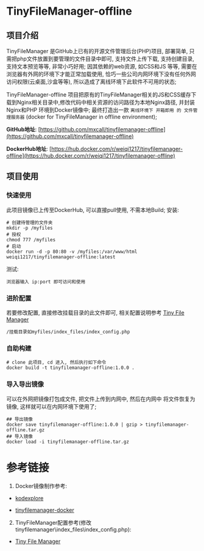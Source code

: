 
# TinyFileManager-offline

## 项目介绍


TinyFileManager 是GitHub上已有的开源文件管理后台(PHP)项目, 部署简单, 只需把php文件放置到要管理的文件目录中即可, 支持文件上传下载, 支持创建目录, 支持文本预览等等, 非常小巧好用;
因其依赖的web资源, 如CSS和JS 等等, 需要在浏览器有外网的环境下才能正常加载使用,  恰巧一些公司内网环境下没有任何外网访问权限(云桌面,沙盒等等), 所以造成了离线环境下此软件不可用的状态;

TinyFileManager-offline 项目把原有的TinyFileManager相关的JS和CSS缓存下载到Nginx相关目录中,修改代码中相关资源的访问路径为本地Nginx路径, 并封装Nginx和PHP 环境到Docker镜像中;
最终打造出一款 `离线环境下 开箱即用 的 文件管理服务器` (docker for TinyFileManager in offline environment);


**GitHub地址**: [https://github.com/mxcall/tinyfilemanager-offline](https://github.com/mxcall/tinyfilemanager-offline)

**DockerHub地址**: [https://hub.docker.com/r/weiqi1217/tinyfilemanager-offline](https://hub.docker.com/r/weiqi1217/tinyfilemanager-offline)

## 项目使用

### 快速使用
此项目镜像已上传至DockerHub, 可以直接pull使用, 不需本地Build;
安装: 
```
# 创建待管理的文件夹
mkdir -p /myfiles
# 授权
chmod 777 /myfiles
# 启动
docker run -d -p 80:80 -v /myfiles:/var/www/html  weiqi1217/tinyfilemanager-offline:latest
```

测试: 
```
浏览器输入 ip:port 即可访问和使用
```

### 进阶配置
若要修改配置, 直接修改挂载目录的此文件即可, 相关配置说明参考 [Tiny File Manager](https://tinyfilemanager.github.io/)
```
/挂载目录如myfiles/index_files/index_config.php
```


### 自助构建

```
# clone 此项目, cd 进入, 然后执行如下命令
docker build -t tinyfilemanager-offline:1.0.0 .
```

### 导入导出镜像
可以在外网把镜像打包成文件, 把文件上传到内网中, 然后在内网中 将文件恢复为镜像, 这样就可以在内网环境下使用了;
```
## 导出镜像
docker save tinyfilemanager-offline:1.0.0 | gzip > tinyfilemanager-offline.tar.gz
## 导入镜像
docker load -i tinyfilemanager-offline.tar.gz
```



# 参考链接

1. Docker镜像制作参考: 

- [kodexplore](https://github.com/KodCloud-dev/kodexplorer)

- [tinyfilemanager-docker](https://github.com/minostauros/tinyfilemanager-docker)

2. TinyFileManager配置参考(修改tinyfilemanager\index_files\index_config.php): 

- [Tiny File Manager](https://tinyfilemanager.github.io/)







